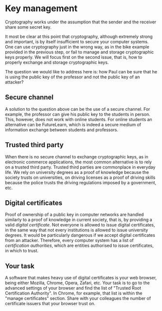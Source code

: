 # Key management

Cryptography works under the assumption that the sender and the receiver share some secret key. 

It most be clear at this point that cryptography, although extremely strong and important, is by itself insufficient to secure your computer systems. One can use cryptography just in the wrong way, as in the bike example provided in the previous step, or fail to manage and storage cryptographic keys properly. 
We will focus first on the second issue, that is, how to properly exchange and storage cryptographic keys. 

The question we would like to address here is: how Paul can be sure that he is using the public key of the professor and not the public key of an attacker? 

## Secure channel

A solution to the question above can be the use of a secure channel. For example, the professor can give his public key to the students in person. This, however, does not work with online students. For online students an alternative can be FutureLearn, which is indeed a secure medium of information exchange between students and professors. 

## Trusted third party

When there is no secure channel to exchange cryptographic keys, as in electronic commerce applications, the most common alternative is to rely on a trusted third party. Trusted third parties are commonplace in everyday life. We rely on university degrees as a proof of knowledge because the society trusts on universities, on driving licenses as a proof of driving skills because the police trusts the driving regulations imposed by a government, etc. 

## Digital certificates

Proof of ownership of a public key in computer networks are handled similarly to a proof of knowledge in current society, that is, by providing a valid *digital certificate*. 
Not everyone is allowed to issue digital certificates, in the same way that not every institutions is allowed to issue university degrees. It would be particularly dangerous if we accept digital certificates from an attacker. Therefore, every computer system has a list of *certification authorities*, which are entities authorised to issue certificates, in which to trust. 

## Your task

A software that makes heavy use of digital certificates is your web browser, being either Mozilla, Chrome, Opera, Zafari, etc. Your task is to go to the advanced settings of your browser and find the list of "Trusted Root Certification Authority". In Chrome, for example, that list is within the "manage certificates" section. Share with your colleagues the number of certificate issuers that your browser trust on. 


